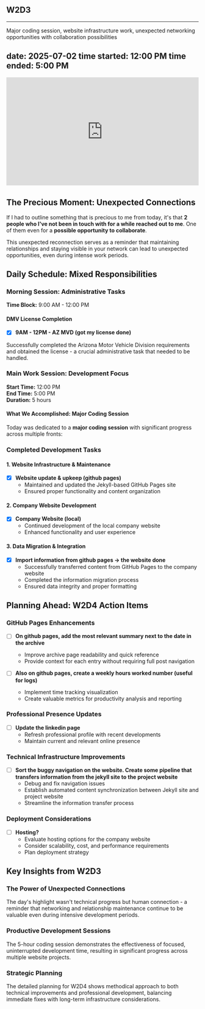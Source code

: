 ## W2D3

---
Major coding session, website infrastructure work, unexpected networking opportunities with collaboration possibilities

date: 2025-07-02
time started: 12:00 PM
time ended: 5:00 PM
---

<div style="position: relative; padding-bottom: 56.25%; height: 0; overflow: hidden; max-width: 100%; margin-bottom: 2rem;">
  <iframe src="https://www.youtube.com/embed/0km2Z8HBkSM" 
          style="position: absolute; top: 0; left: 0; width: 100%; height: 100%; border: 0;" 
          allowfullscreen 
          title="W2D3 Livestream">
  </iframe>
</div>

## The Precious Moment: Unexpected Connections

If I had to outline something that is precious to me from today, it's that **2 people who I've not been in touch with for a while reached out to me**. One of them even for a **possible opportunity to collaborate**.

This unexpected reconnection serves as a reminder that maintaining relationships and staying visible in your network can lead to unexpected opportunities, even during intense work periods.

## Daily Schedule: Mixed Responsibilities

### Morning Session: Administrative Tasks
**Time Block:** 9:00 AM - 12:00 PM

#### DMV License Completion
- [x] **9AM - 12PM - AZ MVD (got my license done)**

Successfully completed the Arizona Motor Vehicle Division requirements and obtained the license - a crucial administrative task that needed to be handled.

### Main Work Session: Development Focus
**Start Time:** 12:00 PM  
**End Time:** 5:00 PM  
**Duration:** 5 hours

#### What We Accomplished: Major Coding Session

Today was dedicated to a **major coding session** with significant progress across multiple fronts:

### Completed Development Tasks

#### 1. Website Infrastructure & Maintenance
- [x] **Website update & upkeep (github pages)**
  - Maintained and updated the Jekyll-based GitHub Pages site
  - Ensured proper functionality and content organization

#### 2. Company Website Development
- [x] **Company Website (local)**
  - Continued development of the local company website
  - Enhanced functionality and user experience

#### 3. Data Migration & Integration
- [x] **Import information from github pages → the website done**
  - Successfully transferred content from GitHub Pages to the company website
  - Completed the information migration process
  - Ensured data integrity and proper formatting

## Planning Ahead: W2D4 Action Items

### GitHub Pages Enhancements
- [ ] **On github pages, add the most relevant summary next to the date in the archive**
  - Improve archive page readability and quick reference
  - Provide context for each entry without requiring full post navigation

- [ ] **Also on github pages, create a weekly hours worked number (useful for logs)**
  - Implement time tracking visualization
  - Create valuable metrics for productivity analysis and reporting

### Professional Presence Updates
- [ ] **Update the linkedin page**
  - Refresh professional profile with recent developments
  - Maintain current and relevant online presence

### Technical Infrastructure Improvements
- [ ] **Sort the buggy navigation on the website. Create some pipeline that transfers information from the jekyll site to the project website**
  - Debug and fix navigation issues
  - Establish automated content synchronization between Jekyll site and project website
  - Streamline the information transfer process

### Deployment Considerations
- [ ] **Hosting?**
  - Evaluate hosting options for the company website
  - Consider scalability, cost, and performance requirements
  - Plan deployment strategy

## Key Insights from W2D3

### The Power of Unexpected Connections
The day's highlight wasn't technical progress but human connection - a reminder that networking and relationship maintenance continue to be valuable even during intensive development periods.

### Productive Development Sessions
The 5-hour coding session demonstrates the effectiveness of focused, uninterrupted development time, resulting in significant progress across multiple website projects.

### Strategic Planning
The detailed planning for W2D4 shows methodical approach to both technical improvements and professional development, balancing immediate fixes with long-term infrastructure considerations.